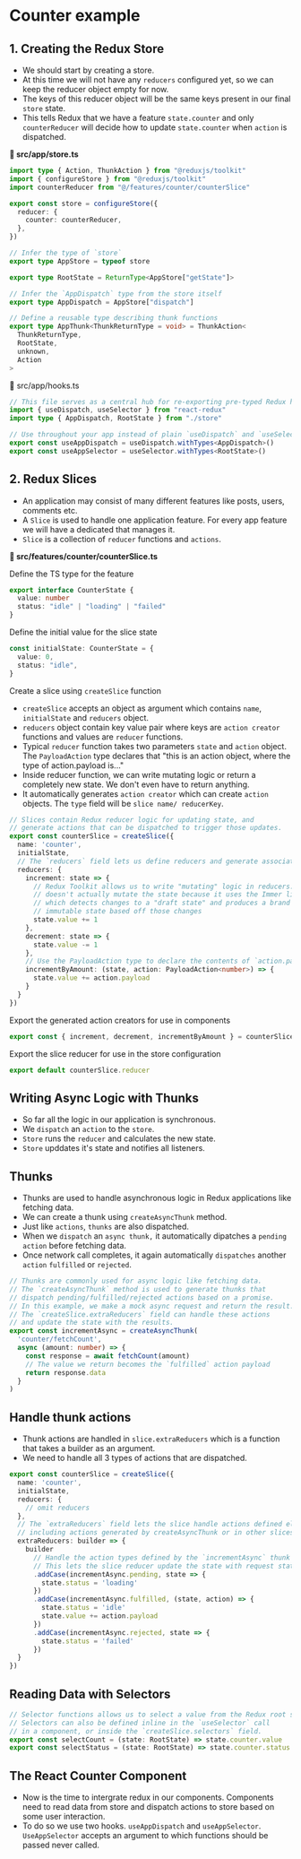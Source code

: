 # Counter example


## 1. Creating the Redux Store

- We should start by creating a store.
- At this time we will not have any `reducers` configured yet, so we can keep the reducer object empty for now.
- The keys of this reducer object will be the same keys present in our final `store` state.
- This tells Redux that we have a feature `state.counter` and only `counterReducer` will decide how to update `state.counter` when `action` is dispatched.

**📁 src/app/store.ts**

```ts
import type { Action, ThunkAction } from "@reduxjs/toolkit"
import { configureStore } from "@reduxjs/toolkit"
import counterReducer from "@/features/counter/counterSlice"

export const store = configureStore({
  reducer: {
    counter: counterReducer,
  },
})

// Infer the type of `store`
export type AppStore = typeof store

export type RootState = ReturnType<AppStore["getState"]>

// Infer the `AppDispatch` type from the store itself
export type AppDispatch = AppStore["dispatch"]

// Define a reusable type describing thunk functions
export type AppThunk<ThunkReturnType = void> = ThunkAction<
  ThunkReturnType,
  RootState,
  unknown,
  Action
>

```

📁 src/app/hooks.ts

```ts
// This file serves as a central hub for re-exporting pre-typed Redux hooks.
import { useDispatch, useSelector } from "react-redux"
import type { AppDispatch, RootState } from "./store"

// Use throughout your app instead of plain `useDispatch` and `useSelector`
export const useAppDispatch = useDispatch.withTypes<AppDispatch>()
export const useAppSelector = useSelector.withTypes<RootState>()

```


## 2. Redux Slices

- An application may consist of many different features like posts, users, comments etc.
- A `Slice` is used to handle one application feature. For every app feature we will have a dedicated that manages it.
- `Slice` is a collection of `reducer` functions and `actions`.


**📁 src/features/counter/counterSlice.ts**


Define the TS type for the feature 

```ts
export interface CounterState {
  value: number
  status: "idle" | "loading" | "failed"
}
```

Define the initial value for the slice state

```ts
const initialState: CounterState = {
  value: 0,
  status: "idle",
}
```

Create a slice using `createSlice` function

- `createSlice` accepts an object as argument which contains `name`, `initialState` and `reducers` object.
- `reducers` object contain key value pair where keys are `action creator` functions and values are `reducer` functions.
- Typical `reducer` function takes two parameters `state` and `action` object. The `PayloadAction` type declares that "this is an action object, where the type of action.payload is..."
- Inside reducer function, we can write mutating logic or return a completely new state. We don't even have to return anything.
- It automatically generates `action creator` which can create `action` objects. The `type` field will be `slice name/ reducerKey`.

```ts
// Slices contain Redux reducer logic for updating state, and
// generate actions that can be dispatched to trigger those updates.
export const counterSlice = createSlice({
  name: 'counter',
  initialState,
  // The `reducers` field lets us define reducers and generate associated actions
  reducers: {
    increment: state => {
      // Redux Toolkit allows us to write "mutating" logic in reducers. It
      // doesn't actually mutate the state because it uses the Immer library,
      // which detects changes to a "draft state" and produces a brand new
      // immutable state based off those changes
      state.value += 1
    },
    decrement: state => {
      state.value -= 1
    },
    // Use the PayloadAction type to declare the contents of `action.payload`
    incrementByAmount: (state, action: PayloadAction<number>) => {
      state.value += action.payload
    }
  }
})
```

Export the generated action creators for use in components

```ts
export const { increment, decrement, incrementByAmount } = counterSlice.actions
```

Export the slice reducer for use in the store configuration

```ts
export default counterSlice.reducer
```


## Writing Async Logic with Thunks

- So far all the logic in our application is synchronous.
- We `dispatch` an `action` to the `store`.
- `Store` runs the `reducer` and calculates the new state.
- `Store` upddates it's state and notifies all listeners.


## Thunks

- Thunks are used to handle asynchronous logic in Redux applications like fetching data.
- We can create a thunk using `createAsyncThunk` method.
- Just like `actions`, `thunks` are also dispatched.
- When we `dispatch` an `async thunk,` it automatically dipatches a `pending` `action` before fetching data.
- Once network call completes, it again automatically `dispatches` another `action` `fulfilled` or `rejected`.

```ts
// Thunks are commonly used for async logic like fetching data.
// The `createAsyncThunk` method is used to generate thunks that
// dispatch pending/fulfilled/rejected actions based on a promise.
// In this example, we make a mock async request and return the result.
// The `createSlice.extraReducers` field can handle these actions
// and update the state with the results.
export const incrementAsync = createAsyncThunk(
  'counter/fetchCount',
  async (amount: number) => {
    const response = await fetchCount(amount)
    // The value we return becomes the `fulfilled` action payload
    return response.data
  }
)
```


## Handle thunk actions


- Thunk actions are handled in `slice.extraReducers` which is a function that takes a builder as an argument.
- We need to handle all 3 types of actions that are dispatched.

```ts
export const counterSlice = createSlice({
  name: 'counter',
  initialState,
  reducers: {
    // omit reducers
  },
  // The `extraReducers` field lets the slice handle actions defined elsewhere,
  // including actions generated by createAsyncThunk or in other slices.
  extraReducers: builder => {
    builder
      // Handle the action types defined by the `incrementAsync` thunk defined below.
      // This lets the slice reducer update the state with request status and results.
      .addCase(incrementAsync.pending, state => {
        state.status = 'loading'
      })
      .addCase(incrementAsync.fulfilled, (state, action) => {
        state.status = 'idle'
        state.value += action.payload
      })
      .addCase(incrementAsync.rejected, state => {
        state.status = 'failed'
      })
  }
})
```


## Reading Data with Selectors

```ts
// Selector functions allows us to select a value from the Redux root state.
// Selectors can also be defined inline in the `useSelector` call
// in a component, or inside the `createSlice.selectors` field.
export const selectCount = (state: RootState) => state.counter.value
export const selectStatus = (state: RootState) => state.counter.status
```


## The React Counter Component

- Now is the time to intergrate redux in our components. Components need to read data from store and dispatch actions to store based on some user interaction.
- To do so we use two hooks. `useAppDispatch` and `useAppSelector`. `UseAppSelector` accepts an argument to which functions should be passed never called.
